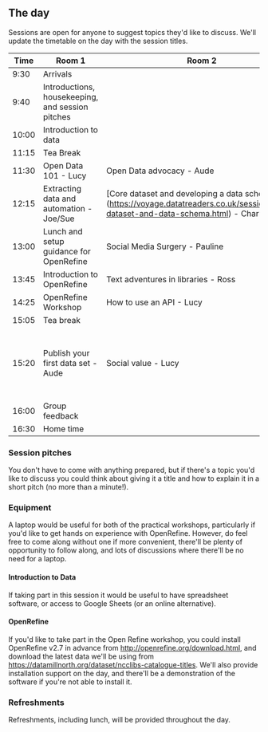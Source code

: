 The day
-------

Sessions are open for anyone to suggest topics they'd like to discuss. We'll update the timetable on the day with the session titles.

| Time | Room 1 | Room 2 | Room 3 |
| ---- | ------ | ------ | ------ |
| 9:30 | Arrivals |  |  |
| 9:40 | Introductions, housekeeping, and session pitches |  |  |
| 10:00 | Introduction to data |  | Breakout room |
| 11:15 | Tea Break |  |  |
| 11:30 | Open Data 101 - Lucy| Open Data advocacy - Aude|  |
| 12:15 | Extracting data and automation - Joe/Sue| [Core dataset and developing a data schema] (https://voyage.datatreaders.co.uk/sessions/core-dataset-and-data-schema.html) - Charlotte |
| 13:00 | Lunch and setup guidance for OpenRefine | Social Media Surgery - Pauline |  |
| 13:45 | Introduction to OpenRefine | Text adventures in libraries - Ross | |
| 14:25 | OpenRefine Workshop | How to use an API - Lucy  | |
| 15:05 | Tea break |  |  |
| 15:20 | Publish your first data set - Aude| Social value - Lucy | Open data camp and libraries - Pauline |
| 16:00 | Group feedback |  |  |
| 16:30 | Home time |  |  |

### Session pitches

You don't have to come with anything prepared, but if there's a topic you'd like to discuss you could think about giving it a title and how to explain it in a short pitch (no more than a minute!).

### Equipment

A laptop would be useful for both of the practical workshops, particularly if you'd like to get hands on experience with OpenRefine. However, do feel free to come along without one if more convenient, there'll be plenty of opportunity to follow along, and lots of discussions where there'll be no need for a laptop.

#### Introduction to Data

If taking part in this session it would be useful to have spreadsheet software, or access to Google Sheets (or an online alternative).

#### OpenRefine

If you'd like to take part in the Open Refine workshop, you could install OpenRefine v2.7 in advance from http://openrefine.org/download.html, and download the latest data we'll be using from https://datamillnorth.org/dataset/ncclibs-catalogue-titles. We'll also provide installation support on the day, and there'll be a demonstration of the software if you're not able to install it.

### Refreshments

Refreshments, including lunch, will be provided throughout the day.
